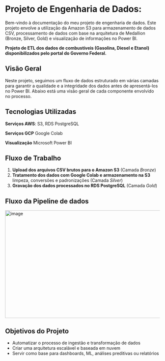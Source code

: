 # Projeto de Engenharia de Dados: 
Bem-vindo à documentação do meu projeto de engenharia de dados. Este projeto envolve a utilização da Amazon S3 para armazenamento de dados CSV,  processamento de dados com base na arquitetura de Medallion (Bronze, Silver, Gold) e visualização de informações no Power BI.

**Projeto de ETL dos dados de combustíveis (Gasolina, Diesel e Etanol) disponibilizados pelo portal do Governo Federal.**

## Visão Geral

Neste projeto, seguimos um fluxo de dados estruturado em várias camadas para garantir a qualidade e a integridade dos dados antes de apresentá-los no Power BI. Abaixo está uma visão geral de cada componente envolvido no processo.

## Tecnologias Utilizadas

**Serviços AWS**: S3, RDS PostgreSQL

**Serviços GCP** Google Colab

**Visualização** Microsoft Power BI

## Fluxo de Trabalho

1. **Upload dos arquivos CSV brutos para o Amazon S3** (Camada *Bronze*)
2. **Tratamento dos dados com Google Colab e armazenamento na S3** limpeza, conversões e padronizações (Camada *Silver*)
3. **Gravação dos dados processados no RDS PostgreSQL** (Camada *Gold*)

## Fluxo da Pipeline de dados

<img width="771" height="350" alt="image" src="https://github.com/user-attachments/assets/f119d7d2-64fc-4317-bc8b-8ec1ff046b3b" />

##  Objetivos do Projeto

* Automatizar o processo de ingestão e transformação de dados
* Criar uma arquitetura escalável e baseada em nuvem
* Servir como base para dashboards, ML, análises preditivas ou relatórios




